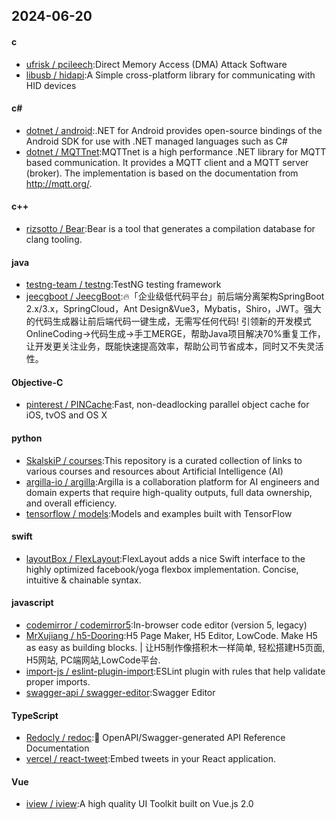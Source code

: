 ## 2024-06-20
#### c
* [ufrisk / pcileech](https://github.com/ufrisk/pcileech):Direct Memory Access (DMA) Attack Software
* [libusb / hidapi](https://github.com/libusb/hidapi):A Simple cross-platform library for communicating with HID devices
#### c#
* [dotnet / android](https://github.com/dotnet/android):.NET for Android provides open-source bindings of the Android SDK for use with .NET managed languages such as C#
* [dotnet / MQTTnet](https://github.com/dotnet/MQTTnet):MQTTnet is a high performance .NET library for MQTT based communication. It provides a MQTT client and a MQTT server (broker). The implementation is based on the documentation from http://mqtt.org/.
#### c++
* [rizsotto / Bear](https://github.com/rizsotto/Bear):Bear is a tool that generates a compilation database for clang tooling.
#### java
* [testng-team / testng](https://github.com/testng-team/testng):TestNG testing framework
* [jeecgboot / JeecgBoot](https://github.com/jeecgboot/JeecgBoot):🔥「企业级低代码平台」前后端分离架构SpringBoot 2.x/3.x，SpringCloud，Ant Design&Vue3，Mybatis，Shiro，JWT。强大的代码生成器让前后端代码一键生成，无需写任何代码! 引领新的开发模式OnlineCoding->代码生成->手工MERGE，帮助Java项目解决70%重复工作，让开发更关注业务，既能快速提高效率，帮助公司节省成本，同时又不失灵活性。
#### Objective-C
* [pinterest / PINCache](https://github.com/pinterest/PINCache):Fast, non-deadlocking parallel object cache for iOS, tvOS and OS X
#### python
* [SkalskiP / courses](https://github.com/SkalskiP/courses):This repository is a curated collection of links to various courses and resources about Artificial Intelligence (AI)
* [argilla-io / argilla](https://github.com/argilla-io/argilla):Argilla is a collaboration platform for AI engineers and domain experts that require high-quality outputs, full data ownership, and overall efficiency.
* [tensorflow / models](https://github.com/tensorflow/models):Models and examples built with TensorFlow
#### swift
* [layoutBox / FlexLayout](https://github.com/layoutBox/FlexLayout):FlexLayout adds a nice Swift interface to the highly optimized facebook/yoga flexbox implementation. Concise, intuitive & chainable syntax.
#### javascript
* [codemirror / codemirror5](https://github.com/codemirror/codemirror5):In-browser code editor (version 5, legacy)
* [MrXujiang / h5-Dooring](https://github.com/MrXujiang/h5-Dooring):H5 Page Maker, H5 Editor, LowCode. Make H5 as easy as building blocks. | 让H5制作像搭积木一样简单, 轻松搭建H5页面, H5网站, PC端网站,LowCode平台.
* [import-js / eslint-plugin-import](https://github.com/import-js/eslint-plugin-import):ESLint plugin with rules that help validate proper imports.
* [swagger-api / swagger-editor](https://github.com/swagger-api/swagger-editor):Swagger Editor
#### TypeScript
* [Redocly / redoc](https://github.com/Redocly/redoc):📘 OpenAPI/Swagger-generated API Reference Documentation
* [vercel / react-tweet](https://github.com/vercel/react-tweet):Embed tweets in your React application.
#### Vue
* [iview / iview](https://github.com/iview/iview):A high quality UI Toolkit built on Vue.js 2.0
